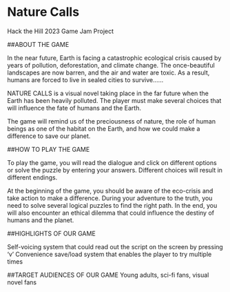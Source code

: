 # Nature Calls
Hack the Hill 2023 Game Jam Project

##ABOUT THE GAME

In the near future, Earth is facing a catastrophic ecological crisis caused by years of pollution, deforestation, and climate change. The once-beautiful landscapes are now barren, and the air and water are toxic. As a result, humans are forced to live in sealed cities to survive……

NATURE CALLS is a visual novel taking place in the far future when the Earth has been heavily polluted. The player must make several choices that will influence the fate of humans and the Earth.

The game will remind us of the preciousness of nature, the role of human beings as one of the habitat on the Earth, and how we could make a difference to save our planet.

##HOW TO PLAY THE GAME

To play the game, you will read the dialogue and click on different options or solve the puzzle by entering your answers. Different choices will result in different endings. 

At the beginning of the game, you should be aware of the eco-crisis and take action to make a difference.
During your adventure to the truth, you need to solve several logical puzzles to find the right path.
In the end, you will also encounter an ethical dilemma that could influence the destiny of humans and the planet.

##HIGHLIGHTS OF OUR GAME

Self-voicing system that could read out the script on the screen by pressing ‘v’
Convenience save/load system that enables the player to try multiple times

##TARGET AUDIENCES OF OUR GAME
Young adults, sci-fi fans, visual novel fans
